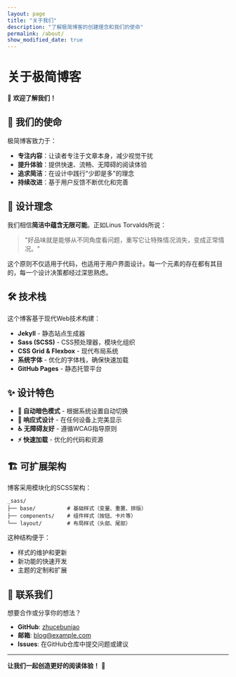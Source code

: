 ```yaml
---
layout: page
title: "关于我们"
description: "了解极简博客的创建理念和我们的使命"
permalink: /about/
show_modified_date: true
---
```


# 关于极简博客

👋 **欢迎了解我们！**

## 🎯 我们的使命

极简博客致力于：

- **专注内容**：让读者专注于文章本身，减少视觉干扰
- **提升体验**：提供快速、流畅、无障碍的阅读体验  
- **追求简洁**：在设计中践行"少即是多"的理念
- **持续改进**：基于用户反馈不断优化和完善

## 💭 设计理念

我们相信**简洁中蕴含无限可能**。正如Linus Torvalds所说：

> "好品味就是能够从不同角度看问题，重写它让特殊情况消失，变成正常情况。"

这个原则不仅适用于代码，也适用于用户界面设计。每一个元素的存在都有其目的，每一个设计决策都经过深思熟虑。

## 🛠️ 技术栈

这个博客基于现代Web技术构建：

- **Jekyll** - 静态站点生成器
- **Sass (SCSS)** - CSS预处理器，模块化组织
- **CSS Grid & Flexbox** - 现代布局系统
- **系统字体** - 优化的字体栈，确保快速加载
- **GitHub Pages** - 静态托管平台

## ✨ 设计特色

- **🌙 自动暗色模式** - 根据系统设置自动切换
- **📱 响应式设计** - 在任何设备上完美显示
- **♿ 无障碍友好** - 遵循WCAG指导原则
- **⚡ 快速加载** - 优化的代码和资源

## 🏗️ 可扩展架构

博客采用模块化的SCSS架构：

```
_sass/
├── base/          # 基础样式（变量、重置、排版）
├── components/    # 组件样式（按钮、卡片等）
└── layout/        # 布局样式（头部、尾部）
```

这种结构便于：
- 样式的维护和更新
- 新功能的快速开发  
- 主题的定制和扩展

## 🤝 联系我们

想要合作或分享你的想法？

- **GitHub**: [zhucebuniao](https://github.com/zhucebuniao)
- **邮箱**: blog@example.com
- **Issues**: 在GitHub仓库中提交问题或建议

---

**让我们一起创造更好的阅读体验！** 🚀